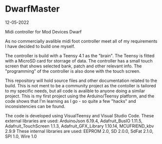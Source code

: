 # DwarfMaster
12-05-2022

Midi controller for Mod Devices Dwarf

As no commercially avalible midi foot controller meet all of my requirements I have decided to build one myself.

The controller is build with a Teensy 4.1 as the "brain". The Teensy is fitted with a MicroSD card for storrage of data.
The controller has a small touch screen that shows selected bank, patch and other relevant info. The "programming" of the controller is also done with the touch screen.

This repository will hold source files and other documentation related to the build.
This is not ment to be a community project as the contoller is tailored to my specific needs, but all code is avalible to anyone doing a similar project.
This is my first project using the Arduino/Teensy platform, and the code shows that I'm learning as I go - so quite a few "hacks" and inconsistencies can be found.

The code is developed using VisualTeensy and Visual Studio Code.
These external libraries are used: ArduinoJson 6.19.4, Adafruit_BusIO 1.11.5, Adafruit_TouchScreen 1.1.3, Adafruit_GFX_Library 1.10.14, MCUFRIEND_kbv 2.9.9 
These internal libraries are used: EEPROM 2.0, SD 2.0.0, SdFat 2.1.0, SPI 1.0, Wire 1.0
